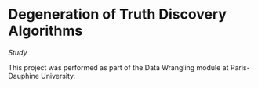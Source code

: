 # Degeneration of Truth Discovery Algorithms
_Study_

This project was performed as part of the Data Wrangling module at Paris-Dauphine University.
